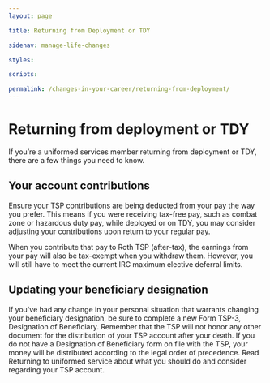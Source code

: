 ```yaml
---
layout: page

title: Returning from Deployment or TDY

sidenav: manage-life-changes

styles:

scripts:

permalink: /changes-in-your-career/returning-from-deployment/
---
```


# Returning from deployment or TDY

If you’re a uniformed services member returning from deployment or TDY, there are a few things you need to know.

## Your account contributions

Ensure your TSP contributions are being deducted from your pay the way you prefer. This means if you were receiving tax-free pay, such as combat zone or hazardous duty pay, while deployed or on TDY, you may consider adjusting your contributions upon return to your regular pay. 

When you contribute that pay to Roth TSP (after-tax), the earnings from your pay will also be tax-exempt when you withdraw them. However, you will still have to meet the current IRC maximum elective deferral limits. 

## Updating your beneficiary designation
If you've had any change in your personal situation that warrants changing your beneficiary designation, be sure to complete a new Form TSP-3, Designation of Beneficiary. Remember that the TSP will not honor any other document for the distribution of your TSP account after your death.
If you do not have a Designation of Beneficiary form on file with the TSP, your money will be distributed according to the legal order of precedence.
Read Returning to uniformed service about what you should do and consider regarding your TSP account.
